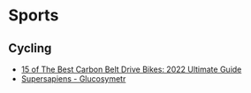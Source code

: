 # Sports

## Cycling

- [15 of The Best Carbon Belt Drive Bikes: 2022 Ultimate Guide](https://blog.trivelo.co.uk/belt-drive-bikes/)
- [Supersapiens - Glucosymetr](https://www.supersapiens.com/en-EN/)

